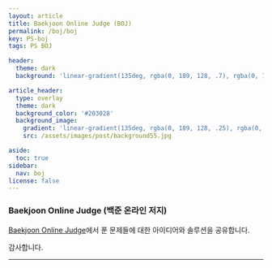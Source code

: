 ```yaml
---
layout: article
title: Baekjoon Online Judge (BOJ)
permalink: /boj/boj
key: PS-boj
tags: PS BOJ

header:
  theme: dark
  background: 'linear-gradient(135deg, rgba(0, 189, 128, .7), rgba(0, 128, 255, .8))'

article_header:
  type: overlay
  theme: dark
  background_color: '#203028'
  background_image:
    gradient: 'linear-gradient(135deg, rgba(0, 189, 128, .25), rgba(0, 128, 255, .3))'
    src: /assets/images/post/background55.jpg

aside:
  toc: true
sidebar:
  nav: boj
license: false
---
```


### Baekjoon Online Judge (백준 온라인 저지)
<!--more-->

[Baekjoon Online Judge](https://boj.kr)에서 푼 문제들에 대한 아이디어와 솔루션을 공유합니다.

감사합니다.

---

